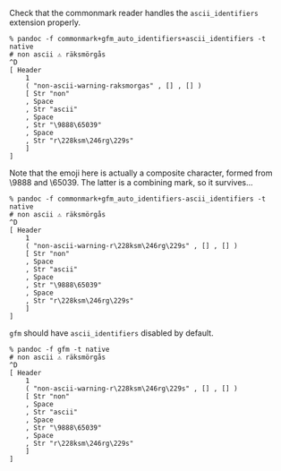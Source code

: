Check that the commonmark reader handles the `ascii_identifiers`
extension properly.

```
% pandoc -f commonmark+gfm_auto_identifiers+ascii_identifiers -t native
# non ascii ⚠️ räksmörgås
^D
[ Header
    1
    ( "non-ascii-warning-raksmorgas" , [] , [] )
    [ Str "non"
    , Space
    , Str "ascii"
    , Space
    , Str "\9888\65039"
    , Space
    , Str "r\228ksm\246rg\229s"
    ]
]
```

Note that the emoji here is actually a composite character,
formed from \9888 and \65039. The latter is a combining mark,
so it survives...

```
% pandoc -f commonmark+gfm_auto_identifiers-ascii_identifiers -t native
# non ascii ⚠️ räksmörgås
^D
[ Header
    1
    ( "non-ascii-warning-r\228ksm\246rg\229s" , [] , [] )
    [ Str "non"
    , Space
    , Str "ascii"
    , Space
    , Str "\9888\65039"
    , Space
    , Str "r\228ksm\246rg\229s"
    ]
]
```

`gfm` should have `ascii_identifiers` disabled by default.

```
% pandoc -f gfm -t native
# non ascii ⚠️ räksmörgås
^D
[ Header
    1
    ( "non-ascii-warning-r\228ksm\246rg\229s" , [] , [] )
    [ Str "non"
    , Space
    , Str "ascii"
    , Space
    , Str "\9888\65039"
    , Space
    , Str "r\228ksm\246rg\229s"
    ]
]
```
